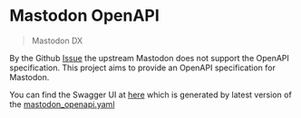# Mastodon OpenAPI

> Mastodon DX

By the Github [Issue](https://github.com/mastodon/mastodon/issues/16328) the upstream Mastodon does not
support the OpenAPI specification. This project aims to provide an OpenAPI specification for Mastodon.

You can find the Swagger UI at [here](https://cmj0121.github.io/mastodon_openapi/) which is generated by
latest version of the [mastodon_openapi.yaml](/mastodon-openapi.yaml)
